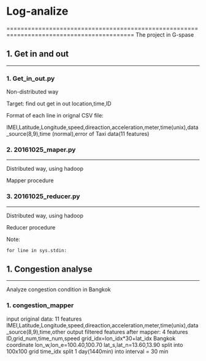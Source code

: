 # Log-analize
==========================================================================================
The project in G-spase

## 1. Get in and out
------------------------------------------------------------------------------------------
### 1. Get_in_out.py

Non-distributed way 

Target: find out get in out location,time,ID

Format of each line in orignal CSV file:

IMEI,Latitude,Longitude,speed,direaction,acceleration,meter,time(unix),data_source(8,9),time
(normal),error of Taxi data(11 features)
### 2. 20161025_maper.py
----------------------------
Distributed way, using hadoop

Mapper procedure
### 3. 20161025_reducer.py
----------------------------
Distributed way, using hadoop

Reducer procedure

Note:

    for line in sys.stdin:

## 1. Congestion analyse
------------------------------------------------------------------------------------------
Analyze congestion condition in Bangkok
### 1. congestion_mapper

input
    original data: 11 features
        IMEI,Latitude,Longitude,speed,direaction,acceleration,meter,time(unix),data_source(8,9),time,other
output
    filtered features after mapper: 4 features
        ID,grid_num,time_num,speed
    grid_idx=lon_idx*30+lat_idx
        Bangkok coordinate
            lon_w,lon_e=100.40,100.70
            lat_s,lat_n=13.60,13.90
            split into 100x100 grid
    time_idx 
        split 1 day(1440min) into interval = 30 min




